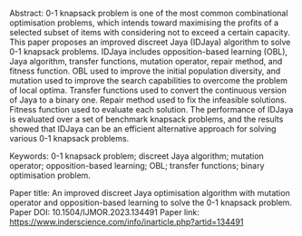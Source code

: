 Abstract: 0-1 knapsack problem is one of the most common combinational 
optimisation problems, which intends toward maximising the profits of a 
selected subset of items with considering not to exceed a certain capacity. This 
paper proposes an improved discreet Jaya (IDJaya) algorithm to solve 0-1 
knapsack problems. IDJaya includes opposition-based learning (OBL), Jaya 
algorithm, transfer functions, mutation operator, repair method, and fitness 
function. OBL used to improve the initial population diversity, and mutation 
used to improve the search capabilities to overcome the problem of local 
optima. Transfer functions used to convert the continuous version of Jaya to a 
binary one. Repair method used to fix the infeasible solutions. Fitness function 
used to evaluate each solution. The performance of IDJaya is evaluated over a 
set of benchmark knapsack problems, and the results showed that IDJaya can 
be an efficient alternative approach for solving various 0-1 knapsack problems. 

Keywords: 0-1 knapsack problem; discreet Jaya algorithm; mutation operator; 
opposition-based learning; OBL; transfer functions; binary optimisation 
problem. 

Paper title: An improved discreet Jaya optimisation algorithm with mutation operator and opposition-based learning to solve the 0-1 knapsack problem.
Paper DOI: 10.1504/IJMOR.2023.134491
Paper link: https://www.inderscience.com/info/inarticle.php?artid=134491 
